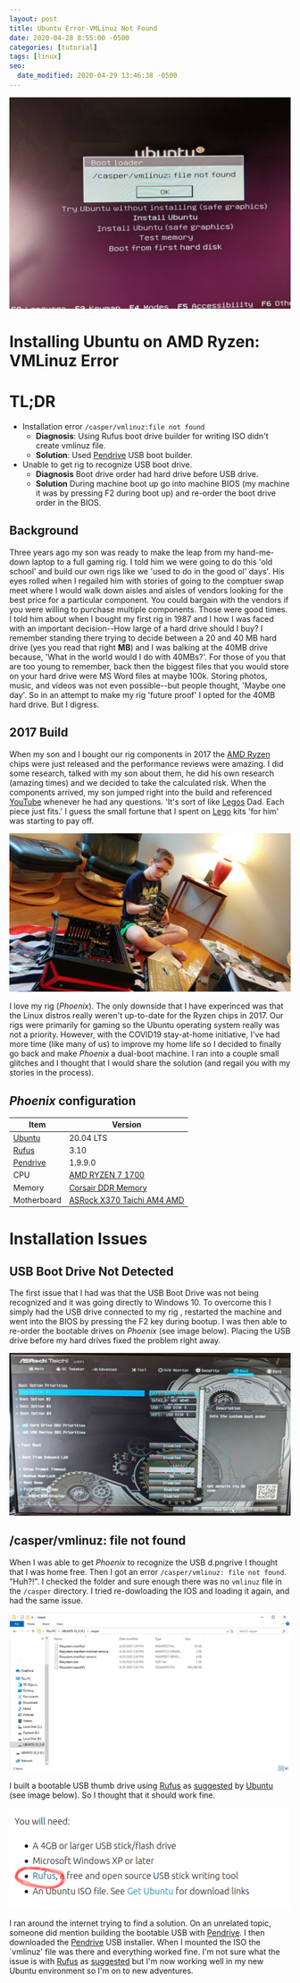 ```yaml
---
layout: post
title: Ubuntu Error-VMLinuz Not Found
date: 2020-04-28 8:55:00 -0500
categories: [tutorial]
tags: [linux]
seo:
  date_modified: 2020-04-29 13:46:38 -0500
---
```

![VMLinuz File Not Found](/assets/img/post_images/VMLinuzFileNotFound.jpg)


# Installing Ubuntu on AMD Ryzen: VMLinuz Error

# TL;DR

* Installation error `/casper/vmlinuz:file not found`
  * **Diagnosis**: Using Rufus boot drive builder for writing ISO didn't create vmlinuz file.
  * **Solution**: Used [Pendrive](https://www.pendrivelinux.com/universal-usb-installer-easy-as-1-2-3/) USB boot builder.
* Unable to get rig to recognize USB boot drive.
  * **Diagnosis** Boot drive order had hard drive before USB drive.
  * **Solution** During machine boot up go into machine BIOS (my machine it was by pressing F2 during boot up) and re-order the boot drive order in the BIOS.

## Background

Three years ago my son was ready to make the leap from my hand-me-down laptop to a full gaming rig. I told him we were going to do this 'old school' and build our own rigs like we 'used to do in the good ol' days'. His eyes rolled when I regailed him with stories of going to the comptuer swap meet where I would walk down aisles and aisles of vendors looking for the best price for a particular component. You could bargain with the vendors if you were willing to purchase multiple components. Those were good times. I told him about when I bought my first rig in 1987 and I how I was faced with an important decision--How large of a hard drive should I buy? I remember standing there trying to decide between a 20 and 40 MB hard drive (yes you read that right **MB**) and I was balking at the 40MB drive because, 'What in the world would I do with 40MBs?'. For those of you that are too young to remember, back then the biggest files that you would store on your hard drive were MS Word files at maybe 100k. Storing photos, music, and videos was not even possible--but people thought, 'Maybe one day'. So in an attempt to make my rig 'future proof' I opted for the 40MB hard drive. But I digress.

## 2017 Build

When my son and I bought our rig components in 2017 the [AMD Ryzen](https://www.amd.com/en/ryzen) chips were just released and the performance reviews were amazing. I did some research, talked with my son about them, he did his own research (amazing times) and we decided to take the calculated risk. When the components arrived, my son jumped right into the build and referenced [YouTube](https://youtube.com) whenever he had any questions. 'It's sort of like [Legos](https://www.lego.com) Dad. Each piece just fits.' I guess the small fortune that I spent on [Lego](https://www.lego.com) kits 'for him' was starting to pay off.

![Old School Build](/assets/img/post_images/NickBuild.jpg)

I love my rig (*Phoenix*). The only downside that I have experinced was that the Linux distros really weren't up-to-date for the Ryzen chips in 2017. Our rigs were primarily for gaming so the Ubuntu operating system really was not a priority. However, with the COVID19 stay-at-home initiative, I've had more time (like many of us) to improve my home life so I decided to finally go back and make *Phoenix* a dual-boot machine. I ran into a couple small glitches and I thought that I would share the solution (and regail you with my stories in the process).

## *Phoenix* configuration

|Item	| Version|
|---	|---	|
|[Ubuntu](https://ubuntu.com/)	| 20.04 LTS |
|[Rufus](https://rufus.ie/)	|3.10|  
|[Pendrive](https://www.pendrivelinux.com/universal-usb-installer-easy-as-1-2-3/)|1.9.9.0|  
|CPU|[AMD RYZEN 7 1700](https://www.newegg.com/amd-ryzen-7-1700/p/N82E16819113428?Item=N82E16819113428)|
|Memory | [Corsair DDR Memory](https://www.newegg.com/corsair-16gb-288-pin-ddr4-sdram/p/N82E16820233863?Item=N82E16820233863)
|Motherboard|[ASRock X370 Taichi AM4 AMD](https://www.newegg.com/asrock-x370-taichi/p/N82E16813157757?Item=N82E16813157757)

# Installation Issues

## USB Boot Drive Not Detected

The first issue that I had was that the USB Boot Drive was not being recognized and it was going directly to Windows 10. To overcome this I simply had the USB drive connected to my rig , restarted the machine and went into the BIOS by pressing the F2 key during bootup. I was then able to re-order the bootable drives on *Phoenix* (see image below). Placing the USB drive before my hard drives fixed the problem right away.

![Boot Drive Order](/assets/img/post_images/BootDriveOrder.jpg)


## /casper/vmlinuz: file not found

When I was able to get *Phoenix* to recognize the USB d.pngrive I thought that I was home free. Then I got an error `/casper/vmlinuz: file not found`. "Huh?!". I checked the folder and sure enough there was no `vmlinuz` file in the `/casper` directory. I tried re-dowloading the IOS and loading it again, and had the same issue. 

![Casper directory](/assets/img/post_images/NoVMLinuzFile.jpg)

I built a bootable USB thumb drive using [Rufus](https://rufus.ie/) as [suggested](https://ubuntu.com/tutorials/tutorial-create-a-usb-stick-on-windows#2-requirements) by [Ubuntu](https://ubuntu.com) (see image below). So I thought that it should work fine.

![Rufus](/assets/img/post_images/UbuntuInstallRufus.png)

I ran around the internet trying to find a solution. On an unrelated topic, someone did mention building the bootable USB with [Pendrive](https://www.pendrivelinux.com/universal-usb-installer-easy-as-1-2-3/). I then downloaded the [Pendrive](https://www.pendrivelinux.com/universal-usb-installer-easy-as-1-2-3/) USB installer. When I mounted the ISO the `vmlinuz' file was there and everything worked fine. I'm not sure what the issue is with [Rufus](https://rufus.ie/) as [suggested](https://ubuntu.com/tutorials/tutorial-create-a-usb-stick-on-windows#2-requirements) but I'm now working well in my new Ubuntu environment so I'm on to new adventures.
